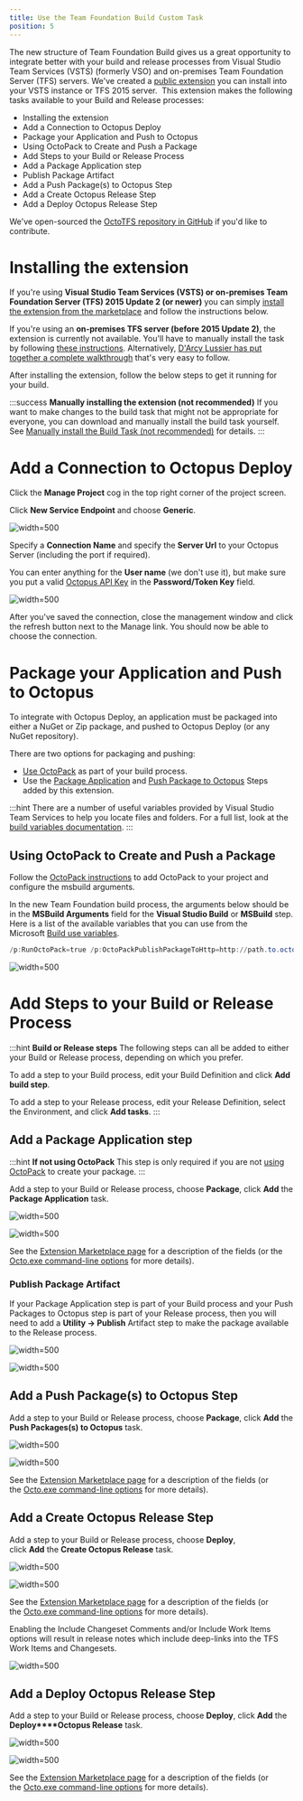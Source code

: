 ```yaml
---
title: Use the Team Foundation Build Custom Task
position: 5
---
```



The new structure of Team Foundation Build gives us a great opportunity to integrate better with your build and release processes from Visual Studio Team Services (VSTS) (formerly VSO) and on-premises Team Foundation Server (TFS) servers. We've created a [public extension](https://marketplace.visualstudio.com/items/octopusdeploy.octopus-deploy-build-release-tasks) you can install into your VSTS instance or TFS 2015 server.  This extension makes the following tasks available to your Build and Release processes:


- Installing the extension
- Add a Connection to Octopus Deploy
- Package your Application and Push to Octopus
 - Using OctoPack to Create and Push a Package
- Add Steps to your Build or Release Process
 - Add a Package Application step
  - Publish Package Artifact
 - Add a Push Package(s) to Octopus Step
 - Add a Create Octopus Release Step
 - Add a Deploy Octopus Release Step


We've open-sourced the [OctoTFS repository in GitHub](https://github.com/OctopusDeploy/OctoTFS) if you'd like to contribute.

# Installing the extension


If you're using **Visual Studio Team Services (VSTS) or on-premises Team Foundation Server (TFS) 2015 Update 2 (or newer)** you can simply [install the extension from the marketplace](https://marketplace.visualstudio.com/items/octopusdeploy.octopus-deploy-build-release-tasks) and follow the instructions below.


If you're using an **on-premises TFS server (before 2015 Update 2)**, the extension is currently not available. You'll have to manually install the task by following [these instructions](/docs/guides/use-the-team-foundation-build-custom-task/manually-install-the-build-task-(not-recommended).md). Alternatively, [D'Arcy Lussier has put together a complete walkthrough](http://geekswithblogs.net/dlussier/archive/2016/01/04/170820.aspx) that's very easy to follow.


After installing the extension, follow the below steps to get it running for your build.

:::success
**Manually installing the extension (not recommended)**
If you want to make changes to the build task that might not be appropriate for everyone, you can download and manually install the build task yourself. See [Manually install the Build Task (not recommended)](/docs/guides/use-the-team-foundation-build-custom-task/manually-install-the-build-task-(not-recommended).md) for details.
:::

# Add a Connection to Octopus Deploy


Click the **Manage Project** cog in the top right corner of the project screen.


Click **New Service Endpoint** and choose **Generic**.


![](/docs/images/3048587/3278381.png "width=500")


Specify a **Connection Name** and specify the **Server Url** to your Octopus Server (including the port if required).


You can enter anything for the **User name** (we don't use it), but make sure you put a valid [Octopus API Key](/docs/how-to/how-to-create-an-api-key.md) in the **Password/Token Key** field.


![](/docs/images/3048587/3278382.png "width=500")


After you've saved the connection, close the management window and click the refresh button next to the Manage link. You should now be able to choose the connection.

# Package your Application and Push to Octopus


To integrate with Octopus Deploy, an application must be packaged into either a NuGet or Zip package, and pushed to Octopus Deploy (or any NuGet repository).


There are two options for packaging and pushing:

- [Use OctoPack](/docs/guides/use-the-team-foundation-build-custom-task/index.md) as part of your build process.
- Use the [Package Application](/docs/guides/use-the-team-foundation-build-custom-task/index.md) and [Push Package to Octopus](/docs/guides/use-the-team-foundation-build-custom-task/index.md) Steps added by this extension.


:::hint
There are a number of useful variables provided by Visual Studio Team Services to help you locate files and folders. For a full list, look at the [build variables documentation](https://www.visualstudio.com/docs/build/define/variables).
:::




## Using OctoPack to Create and Push a Package


Follow the [OctoPack instructions](/docs/packaging-applications/nuget-packages/using-octopack/index.md) to add OctoPack to your project and configure the msbuild arguments.


In the new Team Foundation build process, the arguments below should be in the **MSBuild Arguments** field for the **Visual Studio Build** or **MSBuild** step. Here is a list of the available variables that you can use from the Microsoft [Build use variables](https://msdn.microsoft.com/Library/vs/alm/Build/scripts/variables).

```powershell
/p:RunOctoPack=true /p:OctoPackPublishPackageToHttp=http://path.to.octopus/nuget/packages /p:OctoPackPublishApiKey=API-ABCDEFGHIJLKMNOP
```


![](/docs/images/3048587/3278377.png "width=500")




# Add Steps to your Build or Release Process




:::hint
**Build or Release steps**
The following steps can all be added to either your Build or Release process, depending on which you prefer.


To add a step to your Build process, edit your Build Definition and click **Add build step**.


To add a step to your Release process, edit your Release Definition, select the Environment, and click **Add tasks**.
:::

## Add a Package Application step




:::hint
**If not using OctoPack**
This step is only required if you are not [using OctoPack](/docs/guides/use-the-team-foundation-build-custom-task/index.md) to create your package.
:::





Add a step to your Build or Release process, choose **Package**, click **Add** the **Package Application** task.


![](/docs/images/3048587/5865473.png "width=500")


![](/docs/images/3048587/5865474.png "width=500")


See the [Extension Marketplace page](https://marketplace.visualstudio.com/items?itemName=octopusdeploy.octopus-deploy-build-release-tasks) for a description of the fields (or the [Octo.exe command-line options](/docs/packaging-applications/nuget-packages/using-octo.exe.md) for more details).

### Publish Package Artifact


If your Package Application step is part of your Build process and your Push Packages to Octopus step is part of your Release process, then you will need to add a **Utility -> Publish** Artifact step to make the package available to the Release process.


![](/docs/images/3048587/5865475.png "width=500")


![](/docs/images/3048587/5865476.png "width=500")

## Add a Push Package(s) to Octopus Step


Add a step to your Build or Release process, choose **Package**, click **Add** the **Push Packages(s) to Octopus** task.


![](/docs/images/3048587/5865477.png "width=500")


![](/docs/images/3048587/5865724.png "width=500")


See the [Extension Marketplace page](https://marketplace.visualstudio.com/items?itemName=octopusdeploy.octopus-deploy-build-release-tasks) for a description of the fields (or the [Octo.exe command-line options](/docs/api-and-integration/octo.exe-command-line/pushing-packages.md) for more details).

## Add a Create Octopus Release Step


Add a step to your Build or Release process, choose **Deploy**, click **Add** the **Create Octopus Release** task.


![](/docs/images/3048587/5865479.png "width=500")


![](/docs/images/3048587/5865480.png "width=500")


See the [Extension Marketplace page](https://marketplace.visualstudio.com/items?itemName=octopusdeploy.octopus-deploy-build-release-tasks) for a description of the fields (or the [Octo.exe command-line options](/docs/api-and-integration/octo.exe-command-line/creating-releases.md) for more details).


Enabling the Include Changeset Comments and/or Include Work Items options will result in release notes which include deep-links into the TFS Work Items and Changesets.


![](/docs/images/3048587/3278502.png "width=500")

## Add a Deploy Octopus Release Step


Add a step to your Build or Release process, choose **Deploy**, click **Add** the **Deploy****Octopus Release** task.


![](/docs/images/3048587/5865481.png "width=500")


![](/docs/images/3048587/5865482.png "width=500")


See the [Extension Marketplace page](https://marketplace.visualstudio.com/items?itemName=octopusdeploy.octopus-deploy-build-release-tasks) for a description of the fields (or the [Octo.exe command-line options](/docs/api-and-integration/octo.exe-command-line/deploying-releases.md) for more details).
